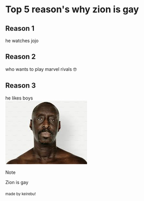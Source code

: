 # Top 5 reason's why zion is **gay**

## Reason 1
he watches jojo

## Reason 2
who wants to play marvel rivals 🤓

## Reason 3
he likes boys<br/>
![jojo](https://raw.githubusercontent.com/Keriebu/test.github.io/refs/heads/main/image.png)

> [!NOTE]
> Zion is gay

<sub>made by keirebu!</sub>
